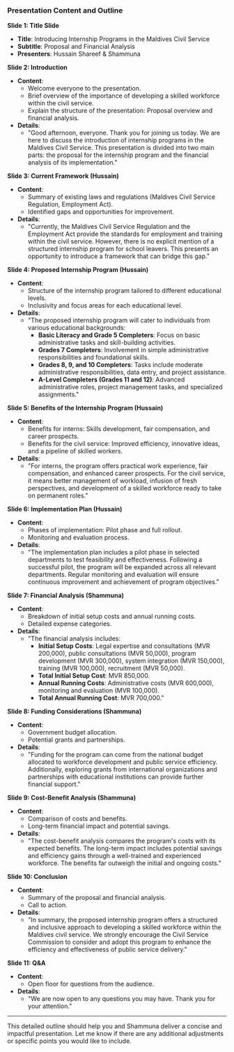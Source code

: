 ### Presentation Content and Outline

**Slide 1: Title Slide**
- **Title**: Introducing Internship Programs in the Maldives Civil Service
- **Subtitle**: Proposal and Financial Analysis
- **Presenters**: Hussain Shareef & Shammuna

**Slide 2: Introduction**
- **Content**: 
  - Welcome everyone to the presentation.
  - Brief overview of the importance of developing a skilled workforce within the civil service.
  - Explain the structure of the presentation: Proposal overview and financial analysis.
- **Details**:
  - "Good afternoon, everyone. Thank you for joining us today. We are here to discuss the introduction of internship programs in the Maldives Civil Service. This presentation is divided into two main parts: the proposal for the internship program and the financial analysis of its implementation."

**Slide 3: Current Framework (Hussain)**
- **Content**:
  - Summary of existing laws and regulations (Maldives Civil Service Regulation, Employment Act).
  - Identified gaps and opportunities for improvement.
- **Details**:
  - "Currently, the Maldives Civil Service Regulation and the Employment Act provide the standards for employment and training within the civil service. However, there is no explicit mention of a structured internship program for school leavers. This presents an opportunity to introduce a framework that can bridge this gap."

**Slide 4: Proposed Internship Program (Hussain)**
- **Content**:
  - Structure of the internship program tailored to different educational levels.
  - Inclusivity and focus areas for each educational level.
- **Details**:
  - "The proposed internship program will cater to individuals from various educational backgrounds:
    - **Basic Literacy and Grade 5 Completers**: Focus on basic administrative tasks and skill-building activities.
    - **Grades 7 Completers**: Involvement in simple administrative responsibilities and foundational skills.
    - **Grades 8, 9, and 10 Completers**: Tasks include moderate administrative responsibilities, data entry, and project assistance.
    - **A-Level Completers (Grades 11 and 12)**: Advanced administrative roles, project management tasks, and specialized assignments."

**Slide 5: Benefits of the Internship Program (Hussain)**
- **Content**:
  - Benefits for interns: Skills development, fair compensation, and career prospects.
  - Benefits for the civil service: Improved efficiency, innovative ideas, and a pipeline of skilled workers.
- **Details**:
  - "For interns, the program offers practical work experience, fair compensation, and enhanced career prospects. For the civil service, it means better management of workload, infusion of fresh perspectives, and development of a skilled workforce ready to take on permanent roles."

**Slide 6: Implementation Plan (Hussain)**
- **Content**:
  - Phases of implementation: Pilot phase and full rollout.
  - Monitoring and evaluation process.
- **Details**:
  - "The implementation plan includes a pilot phase in selected departments to test feasibility and effectiveness. Following a successful pilot, the program will be expanded across all relevant departments. Regular monitoring and evaluation will ensure continuous improvement and achievement of program objectives."

**Slide 7: Financial Analysis (Shammuna)**
- **Content**:
  - Breakdown of initial setup costs and annual running costs.
  - Detailed expense categories.
- **Details**:
  - "The financial analysis includes:
    - **Initial Setup Costs**: Legal expertise and consultations (MVR 200,000), public consultations (MVR 50,000), program development (MVR 300,000), system integration (MVR 150,000), training (MVR 100,000), recruitment (MVR 50,000).
    - **Total Initial Setup Cost**: MVR 850,000.
    - **Annual Running Costs**: Administrative costs (MVR 600,000), monitoring and evaluation (MVR 100,000).
    - **Total Annual Running Cost**: MVR 700,000."

**Slide 8: Funding Considerations (Shammuna)**
- **Content**:
  - Government budget allocation.
  - Potential grants and partnerships.
- **Details**:
  - "Funding for the program can come from the national budget allocated to workforce development and public service efficiency. Additionally, exploring grants from international organizations and partnerships with educational institutions can provide further financial support."

**Slide 9: Cost-Benefit Analysis (Shammuna)**
- **Content**:
  - Comparison of costs and benefits.
  - Long-term financial impact and potential savings.
- **Details**:
  - "The cost-benefit analysis compares the program's costs with its expected benefits. The long-term impact includes potential savings and efficiency gains through a well-trained and experienced workforce. The benefits far outweigh the initial and ongoing costs."

**Slide 10: Conclusion**
- **Content**:
  - Summary of the proposal and financial analysis.
  - Call to action.
- **Details**:
  - "In summary, the proposed internship program offers a structured and inclusive approach to developing a skilled workforce within the Maldives civil service. We strongly encourage the Civil Service Commission to consider and adopt this program to enhance the efficiency and effectiveness of public service delivery."

**Slide 11: Q&A**
- **Content**:
  - Open floor for questions from the audience.
- **Details**:
  - "We are now open to any questions you may have. Thank you for your attention."

---

This detailed outline should help you and Shammuna deliver a concise and impactful presentation. Let me know if there are any additional adjustments or specific points you would like to include.
